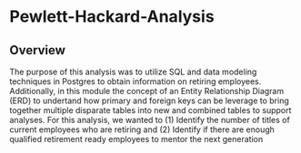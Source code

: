# Pewlett-Hackard-Analysis
## Overview
The purpose of this analysis was to utilize SQL and data modeling techniques in Postgres to obtain information on retiring employees. Additionally, in this module the concept of an Entity Relationship Diagram (ERD) to undertand how primary and foreign keys can be leverage to bring together multiple disparate tables into new and combined tables to support analyses. For this analysis, we wanted to (1) Identify the number of titles of current employees who are retiring and (2) Identify if there are enough qualified retirement ready employees to mentor the next generation
